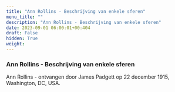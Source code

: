 ```yaml
---
title: "Ann Rollins - Beschrijving van enkele sferen"
menu_title: ""
description: "Ann Rollins - Beschrijving van enkele sferen"
date: 2023-09-01 06:00:01+00:404
draft: False
hidden: True
weight:
---
```

### Ann Rollins - Beschrijving van enkele sferen

Ann Rollins - ontvangen door James Padgett op 22 december 1915, Washington, DC, USA.
